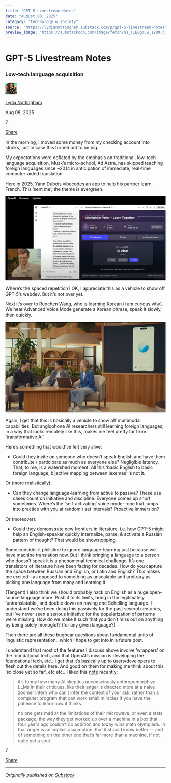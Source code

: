 ```yaml
---
title: "GPT-5 Livestream Notes"
date: "August 08, 2025"
category: "technology & society"
source: "https://lydianottingham.substack.com/p/gpt-5-livestream-notes"
preview_image: "https://substackcdn.com/image/fetch/$s_!IE8g!,w_1200,h_600,c_fill,f_jpg,q_auto:good,fl_progressive:steep,g_auto/https%3A%2F%2Fsubstack-post-media.s3.amazonaws.com%2Fpublic%2Fimages%2F04cdcfcb-cbff-4581-9ac9-303582247c45_2727x1426.png"
---
```


# GPT-5 Livestream Notes

### Low-tech language acquisition

[![Lydia Nottingham's avatar](images/gpt-5-livestream-notes_img_01.jpeg)](https://substack.com/@lydianottingham)

[Lydia Nottingham](https://substack.com/@lydianottingham)

Aug 08, 2025

7

[](https://lydianottingham.substack.com/p/gpt-5-livestream-notes/comments)

[Share](javascript:void\(0\))

In the morning, I moved some money from my checking account into stocks, just in case this turned out to be big.

My expectations were deflated by the emphasis on traditional, low-tech language acquisition. Musk’s micro-school, Ad Astra, has skipped teaching foreign languages since ~2014 in anticipation of immediate, real-time computer-aided translation.

Here in 2025, Yann Dubois vibecodes an app to help his partner learn French. This ‘sent me’; the theme is evergreen.

[![Image](images/gpt-5-livestream-notes_img_02.png)](https://substackcdn.com/image/fetch/$s_!IE8g!,f_auto,q_auto:good,fl_progressive:steep/https%3A%2F%2Fsubstack-post-media.s3.amazonaws.com%2Fpublic%2Fimages%2F04cdcfcb-cbff-4581-9ac9-303582247c45_2727x1426.png)

Where’s the spaced repetition? OK, I appreciate this as a vehicle to show off GPT-5’s webdev. But it’s not over yet.

Next it’s over to Ruochen Wang, who is learning Korean (I am curious why). We hear Advanced Voice Mode generate a Korean phrase, speak it slowly, then quickly. 

[![Image](images/gpt-5-livestream-notes_img_03.png)](https://substackcdn.com/image/fetch/$s_!whgL!,f_auto,q_auto:good,fl_progressive:steep/https%3A%2F%2Fsubstack-post-media.s3.amazonaws.com%2Fpublic%2Fimages%2Fc516da60-7eb6-4f36-9ade-235ac9ce9d68_2879x1621.png)

Again, I get that this is basically a vehicle to show off multimodal capabilities. But anglophone AI researchers still learning foreign languages, in a way that looks remotely like this, makes me feel pretty far from ‘transformative AI’.

Here’s something that would’ve felt very alive:

  * Could they invite on someone who doesn’t speak English and have them contribute / participate as much as everyone else? Negligible latency. That, to me, is a watershed moment. All this ‘basic English to basic foreign language, bijective mapping between lexemes’ is not it.

Or (more realistically):

  * Can they change language-learning from active to passive? These use cases count on initiative and discipline. Everyone comes up short sometimes. Where’s the ‘self-activating’ voice mode—one that jumps into practice with you at random / set intervals? Proactive immersion?

Or (moreover):

  * Could they demonstrate new frontiers in literature, i.e. how GPT-5 might help an English-speaker quickly internalize, parse, & activate a Russian pattern of thought? That would be showstopping.

Some consider it philistine to ignore language-learning just because we have machine translation now. But I think bringing a language to a person who doesn’t speak it is a phenomenal technical challenge. It’s one translators of literature have been facing for decades. How do you capture the space between Russian and English, or Latin and English? _This_ makes me excited—as opposed to something as unscalable and arbitrary as picking one language from many and learning it.

(Tangent) I also think we should probably hack on English as a huge open-source language more. Push it to its limits, bring in the legitimately ‘untranslatable’, and double down on having one Schelling language. I understand we’ve been doing this passively for the past several centuries, but I’ve never seen a serious initiative for the popularization of patterns we’re missing. How do we make it such that you don’t miss out on anything by being solely monoglot? (for any given language?)

Then there are all these bugbear questions about fundamental units of linguistic representation…which I hope to get into in a future post.

I understand that most of the features I discuss above involve ‘wrappers’ on the foundational tech, and that OpenAI’s mission is developing the foundational tech, etc.. I get that it’s basically up to users/developers to flesh out the details here. And good on them for making me think about this, ‘so close yet so far’, etc etc.. I liked this [note](https://substack.com/@jakeeaton/note/c-140561607) recently:

> it’s funny how many AI skeptics unconsciously anthropomorphize LLMs in their critiques, like their anger is directed more at a naive zoomer intern who can’t infer the context of your ask, rather than a computer program that can work small miracles if you have the patience to learn how it thinks.
> 
> no one gets mad at the limitations of their microwave, or even a stats package, the way they get worked up over a machine in a box that four years ago couldn’t do addition and today wins math olympiads. in that anger is an implicit assumption: that it should know better — and of something on the other end that’s far more than a machine, if not quite yet a soul

7

[](https://lydianottingham.substack.com/p/gpt-5-livestream-notes/comments)

[Share](javascript:void\(0\))

---

*Originally published on [Substack](https://lydianottingham.substack.com/p/gpt-5-livestream-notes)*